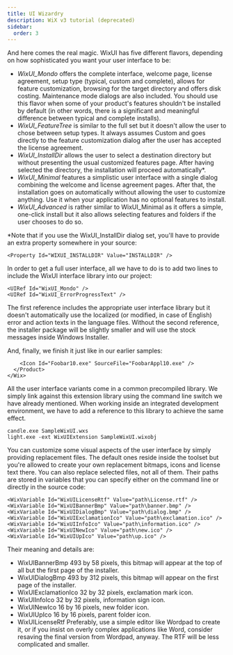 ```yaml
---
title: UI Wizardry
description: WiX v3 tutorial (deprecated)
sidebar:
  order: 3
---
```


And here comes the real magic. WixUI has five different flavors, depending on how sophisticated you want your user interface to be:

* *WixUI_Mondo* offers the complete interface, welcome page, license agreement, setup type (typical, custom and complete), allows for feature customization, browsing for the target directory and offers disk costing. Maintenance mode dialogs are also included. You should use this flavor when some of your product's features shouldn't be installed by default (in other words, there is a significant and meaningful difference between typical and complete installs).
* *WixUI_FeatureTree* is similar to the full set but it doesn't allow the user to chose between setup types. It always assumes Custom and goes directly to the feature customization dialog after the user has accepted the license agreement.
* *WixUI_InstallDir* allows the user to select a destination directory but without presenting the usual customized features page. After having selected the directory, the installation will proceed automatically*.
* *WixUI_Minimal* features a simplistic user interface with a single dialog combining the welcome and license agreement pages. After that, the installation goes on automatically without allowing the user to customize anything. Use it when your application has no optional features to install.
* *WixUI_Advanced* is rather similar to WixUI_Minimal as it offers a simple, one-click install but it also allows selecting features and folders if the user chooses to do so.

\*Note that if you use the WixUI_InstallDir dialog set, you'll have to provide an extra property somewhere in your source:

    <Property Id="WIXUI_INSTALLDIR" Value="INSTALLDIR" />

In order to get a full user interface, all we have to do is to add two lines to include the WixUI interface library into our project:

    <UIRef Id="WixUI_Mondo" />
    <UIRef Id="WixUI_ErrorProgressText" />

The first reference includes the appropriate user interface library but it doesn't automatically use the localized (or modified, in case of English) error and action texts in the language files. Without the second reference, the installer package will be slightly smaller and will use the stock messages inside Windows Installer.

And, finally, we finish it just like in our earlier samples:

        <Icon Id="Foobar10.exe" SourceFile="FoobarAppl10.exe" />
      </Product>
    </Wix>

All the user interface variants come in a common precompiled library. We simply link against this extension library using the command line switch we have already mentioned. When working inside an integrated development environment, we have to add a reference to this library to achieve the same effect.

    candle.exe SampleWixUI.wxs
    light.exe -ext WixUIExtension SampleWixUI.wixobj

You can customize some visual aspects of the user interface by simply providing replacement files. The default ones reside inside the toolset but you're allowed to create your own replacement bitmaps, icons and license text there. You can also replace selected files, not all of them. Their paths are stored in variables that you can specify either on the command line or directly in the source code:

    <WixVariable Id="WixUILicenseRtf" Value="path\License.rtf" />
    <WixVariable Id="WixUIBannerBmp" Value="path\banner.bmp" />
    <WixVariable Id="WixUIDialogBmp" Value="path\dialog.bmp" />
    <WixVariable Id="WixUIExclamationIco" Value="path\exclamation.ico" />
    <WixVariable Id="WixUIInfoIco" Value="path\information.ico" />
    <WixVariable Id="WixUINewIco" Value="path\new.ico" />
    <WixVariable Id="WixUIUpIco" Value="path\up.ico" />

Their meaning and details are:

* WixUIBannerBmp
    493 by 58 pixels, this bitmap will appear at the top of all but the first page of the installer.
* WixUIDialogBmp
    493 by 312 pixels, this bitmap will appear on the first page of the installer.
* WixUIExclamationIco
    32 by 32 pixels, exclamation mark icon.
* WixUIInfoIco
    32 by 32 pixels, information sign icon.
* WixUINewIco
    16 by 16 pixels, new folder icon.
* WixUIUpIco
    16 by 16 pixels, parent folder icon.
* WixUILicenseRtf
    Preferably, use a simple editor like Wordpad to create it, or if you insist on overly complex applications like Word, consider resaving the final version from Wordpad, anyway. The RTF will be less complicated and smaller.
